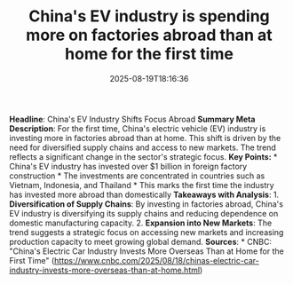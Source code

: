 ﻿---
title: "China's EV industry is spending more on factories abroad than at home for the first time"
date: "2025-08-19T18:16:36"
category: "Markets"
summary: ""
slug: "chinas ev industry is spending more on factories abroad than"
source_urls:
  - "https://www.cnbc.com/2025/08/18/chinas-electric-car-industry-invests-more-overseas-than-at-home.html"
seo:
  title: "China's EV industry is spending more on factories abroad than at home for the first time | Hash n Hedge"
  description: ""
  keywords: ["news", "markets", "brief"]
---
**Headline**: China's EV Industry Shifts Focus Abroad  **Summary Meta Description**: For the first time, China's electric vehicle (EV) industry is investing more in factories abroad than at home. This shift is driven by the need for diversified supply chains and access to new markets. The trend reflects a significant change in the sector's strategic focus.  **Key Points:**  * China's EV industry has invested over $1 billion in foreign factory construction * The investments are concentrated in countries such as Vietnam, Indonesia, and Thailand * This marks the first time the industry has invested more abroad than domestically  **Takeaways with Analysis**:   1. **Diversification of Supply Chains**: By investing in factories abroad, China's EV industry is diversifying its supply chains and reducing dependence on domestic manufacturing capacity. 2. **Expansion into New Markets**: The trend suggests a strategic focus on accessing new markets and increasing production capacity to meet growing global demand.  **Sources**:  * CNBC: "China's Electric Car Industry Invests More Overseas Than at Home for the First Time" (https://www.cnbc.com/2025/08/18/chinas-electric-car-industry-invests-more-overseas-than-at-home.html) 
